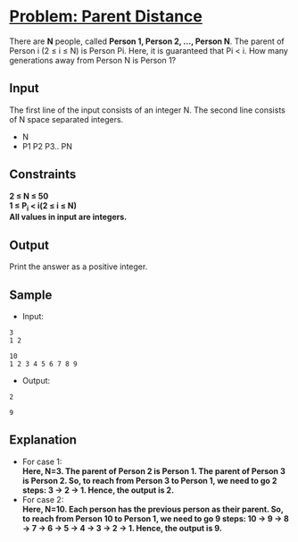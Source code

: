 # [Problem: Parent Distance](https://my.newtonschool.co/playground/code/bv09qwd2l68b)

There are **N** people, called **Person 1, Person 2, …, Person N**. The parent of Person i (2 ≤ i ≤ N) is Person Pi. Here, it is guaranteed that Pi < i.
How many generations away from Person N is Person 1?

## Input

The first line of the input consists of an integer N. The second line consists of N space separated integers.
- N
- P1 P2 P3.. PN

## Constraints

**2 ≤ N ≤ 50 <br>
1 ≤ P<sub>i</sub> < i(2 ≤ i ≤ N) <br>
All values in input are integers.**

## Output

Print the answer as a positive integer.

## Sample

- Input:
```
3
1 2

10
1 2 3 4 5 6 7 8 9
```

- Output:
```
2

9
```

## Explanation

- For case 1: <br> **Here, N=3. The parent of Person 2 is Person 1. The parent of Person 3 is Person 2. So, to reach from Person 3 to Person 1, we need to go 2 steps: 3 -> 2 -> 1. Hence, the output is 2.** <br>
- For case 2: <br> **Here, N=10. Each person has the previous person as their parent. So, to reach from Person 10 to Person 1, we need to go 9 steps: 10 -> 9 -> 8 -> 7 -> 6 -> 5 -> 4 -> 3 -> 2 -> 1. Hence, the output is 9.**
